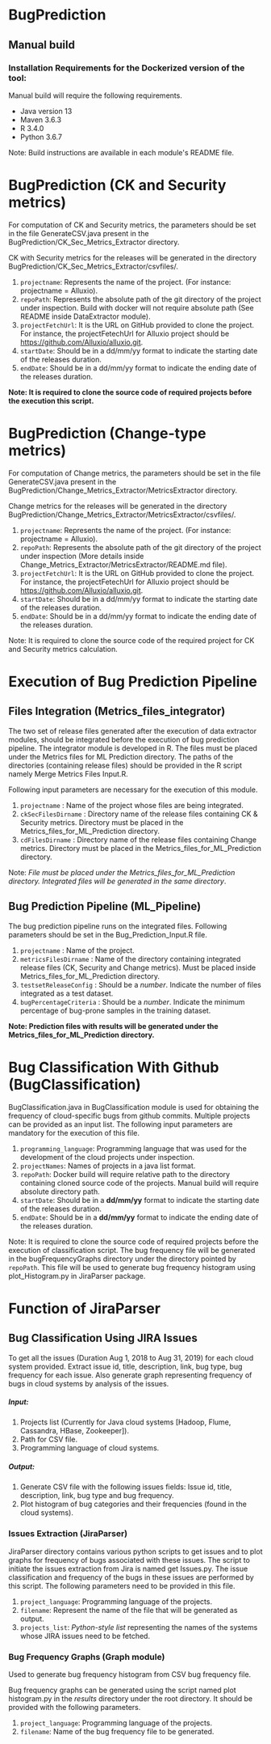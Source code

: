 # BugPrediction

## Manual build

### Installation Requirements for the Dockerized version of the tool:

Manual build will require the following requirements. 
- Java version 13
- Maven 3.6.3
- R 3.4.0
- Python 3.6.7

Note: Build instructions are available in each module's README file.

# BugPrediction (CK and Security metrics)

For computation of CK and Security metrics, the parameters should be set in the file GenerateCSV.java present
in the BugPrediction/CK_Sec_Metrics_Extractor directory.

CK with Security metrics for the releases will be generated
in the directory BugPrediction/CK_Sec_Metrics_Extractor/csvfiles/.

1. `projectname`: Represents the name of the project. (For instance: projectname = Alluxio).
2. `repoPath`: Represents the absolute path of the git directory of the project under inspection. Build with docker will not require absolute path (See README inside DataExtractor module).
3. `projectFetchUrl`: It is the URL on GitHub provided to clone the project. For instance, the projectFetechUrl
for Alluxio project should be https://github.com/Alluxio/alluxio.git.
4. `startDate`: Should be in a dd/mm/yy format to indicate the starting date of the releases duration.
5. `endDate`: Should be in a dd/mm/yy format to indicate the ending date of the releases duration.

**Note: It is required to clone the source code of required projects before the execution this script.**


# BugPrediction (Change-type metrics)

For computation of Change metrics, the parameters should be set in the file GenerateCSV.java present
in the BugPrediction/Change_Metrics_Extractor/MetricsExtractor directory.

Change metrics for the releases will be generated
in the directory BugPrediction/Change_Metrics_Extractor/MetricsExtractor/csvfiles/.

1. `projectname`: Represents the name of the project. (For instance: projectname = Alluxio).
2. `repoPath`: Represents the absolute path of the git directory of the project under inspection (More details inside Change_Metrics_Extractor/MetricsExtractor/README.md file).
3. `projectFetchUrl`: It is the URL on GitHub provided to clone the project. For instance, the projectFetechUrl
for Alluxio project should be https://github.com/Alluxio/alluxio.git.
4. `startDate`: Should be in a dd/mm/yy format to indicate the starting date of the releases duration.
5. `endDate`: Should be in a dd/mm/yy format to indicate the ending date of the releases duration.

Note: It is required to clone the source code of the required project for CK and Security metrics calculation.


# Execution of Bug Prediction Pipeline

## Files Integration (Metrics_files_integrator)

The two set of release files generated after the execution of data extractor modules, should
be integrated before the execution of bug prediction pipeline. The integrator module is developed
in R. The files must be placed under the Metrics files for ML Prediction directory. The
paths of the directories (containing release files) should be provided in the R script namely
Merge Metrics Files Input.R.

Following input parameters are necessary for the execution of this module.

1. `projectname` : Name of the project whose files are being integrated.
2. `ckSecFilesDirname` : Directory name of the release files containing CK & Security metrics. Directory must be placed in the Metrics_files_for_ML_Prediction
directory.
3. `cdFilesDirname` : Directory name of the release files containing Change metrics. Directory must be placed in the Metrics_files_for_ML_Prediction
directory.

Note: *File must be placed under the Metrics_files_for_ML_Prediction directory. Integrated files will be generated in the same directory*.


## Bug Prediction Pipeline (ML_Pipeline)

The bug prediction pipeline runs on the integrated files. Following parameters should be set in the
Bug_Prediction_Input.R file.

1. `projectname` : Name of the project.
3. `metricsFilesDirname` : Name of the directory containing integrated release files (CK, Security and Change metrics). Must be placed inside Metrics_files_for_ML_Prediction directory.
4. `testsetReleaseConfig` : Should be a *number*. Indicate the number of files integrated as a test dataset.
5. `bugPercentageCriteria` : Should be a *number*. Indicate the minimum percentage of bug-prone samples in the training
dataset.

**Note: Prediction files with results will be generated under the Metrics_files_for_ML_Prediction directory.**

# Bug Classification With Github (BugClassification)

BugClassification.java in BugClassification module is used for obtaining the frequency of cloud-specific bugs from github commits.
Multiple projects can be provided as an input list. The following input parameters are
mandatory for the execution of this file.


1. `programming_language`: Programming language that was used for the development of the cloud projects under inspection.
2. `projectNames`: Names of projects in a java list format.
3. `repoPath`: Docker build will require relative path to the directory containing cloned source code of the projects. Manual build will require absolute directory path.
4. `startDate`: Should be in a **dd/mm/yy** format to indicate the starting date of the releases duration.
5. `endDate`: Should be in a **dd/mm/yy** format to indicate the ending date of the releases duration.


Note: It is required to clone the source code of required projects before the execution of classification script. The bug frequency file will be generated in the bugFrequencyGraphs directory under the directory pointed by `repoPath`. This file will be used to generate bug frequency histogram using plot_Histogram.py in JiraParser package.


# Function of JiraParser

## Bug Classification Using JIRA Issues

To get all the issues (Duration Aug 1, 2018 to Aug 31, 2019) for each cloud system provided.
Extract issue id, title, description, link, bug type, bug frequency for each issue. Also generate graph representing frequency of bugs in cloud systems by analysis of the issues.

##### Input:
1.	Projects list (Currently for Java cloud systems [Hadoop, Flume, Cassandra, HBase, Zookeeper]).
2.	Path for CSV file.
3.	Programming language of cloud systems.

##### Output:
1.	Generate CSV file with the following issues fields:
	Issue id, title, description, link, bug type and bug frequency.
2.	Plot histogram of bug categories and their frequencies (found in the cloud systems).

### Issues Extraction (JiraParser)

JiraParser directory contains various python scripts to get issues and to plot graphs for frequency
of bugs associated with these issues. The script to initiate the issues extraction from Jira is named
get Issues.py. The issue classification and frequency of the bugs in these issues are performed by
this script. The following parameters need to be provided in this file.

1. `project_language`: Programming language of the projects.
2. `filename`: Represent the name of the file that will be generated as output.
3. `projects_list`: *Python-style list* representing the names of the systems whose JIRA issues need to be fetched.


### Bug Frequency Graphs (Graph module)

Used to generate bug frequency histogram from CSV bug frequency file.

Bug frequency graphs can be generated using the script named plot histogram.py in the *results*
directory under the root directory. It should be provided with the following parameters.

1. `project_language`: Programming language of the projects.
2. `filename`: Name of the bug frequency file to be generated.
